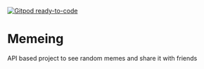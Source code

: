 [![Gitpod ready-to-code](https://img.shields.io/badge/Gitpod-ready--to--code-blue?logo=gitpod)](https://gitpod.io/#https://github.com/Farhan-hyd/Memeing)

# Memeing
API based project to see random memes and share it with friends
